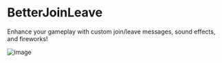 # BetterJoinLeave
 Enhance your gameplay with custom join/leave messages, sound effects, and fireworks!

 ![image](https://github.com/user-attachments/assets/75964ad0-20db-40ab-8311-04b736990504)
